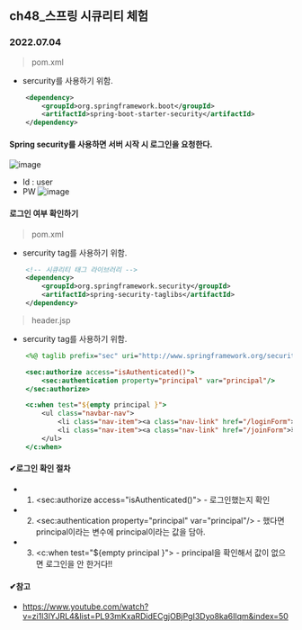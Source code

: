 ## ch48_스프링 시큐리티 체험
### 2022.07.04

> pom.xml
 - sercurity를 사용하기 위함.
```xml
	<dependency>
		<groupId>org.springframework.boot</groupId>
		<artifactId>spring-boot-starter-security</artifactId>
	</dependency>
```

#### Spring security를 사용하면 서버 시작 시 로그인을 요청한다.
![image](https://user-images.githubusercontent.com/97611103/177095443-2312050a-9ca8-4645-be47-7cae37b886d1.png)
 - Id : user
 - PW
 ![image](https://user-images.githubusercontent.com/97611103/177095644-9eaffff1-d4cb-40bd-9655-978cdce1c810.png)

#### 로그인 여부 확인하기
> pom.xml
 - sercurity tag를 사용하기 위함.
```xml
	<!-- 시큐리티 태그 라이브러리 -->
	<dependency>
		<groupId>org.springframework.security</groupId>
		<artifactId>spring-security-taglibs</artifactId>
	</dependency>
```

> header.jsp
 - sercurity tag를 사용하기 위함.
```jsp
	<%@ taglib prefix="sec" uri="http://www.springframework.org/security/tags" %>

	<sec:authorize access="isAuthenticated()"> 
		<sec:authentication property="principal" var="principal"/> 
	</sec:authorize>

	<c:when test="${empty principal }">
		<ul class="navbar-nav">
			<li class="nav-item"><a class="nav-link" href="/loginForm">로그인</a></li>
			<li class="nav-item"><a class="nav-link" href="/joinForm">회원가입</a></li>
		</ul>
	</c:when>
```

#### ✔로그인 확인 절차
 - 1. <sec:authorize access="isAuthenticated()"> - 로그인했는지 확인
 - 2. <sec:authentication property="principal" var="principal"/> - 했다면 principal이라는 변수에 principal이라는 값을 담아.
 - 3. <c:when test="${empty principal }"> - principal을 확인해서 값이 없으면 로그인을 안 한거다!!

#### ✔참고
- https://www.youtube.com/watch?v=zi1l3lYJRL4&list=PL93mKxaRDidECgjOBjPgI3Dyo8ka6Ilqm&index=50
